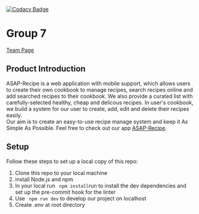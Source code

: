 [![Codacy Badge](https://app.codacy.com/project/badge/Grade/a420bf5aee4643208df56c92df8d91fe)](https://www.codacy.com/gh/cse110-fa21-group7/cse110-fa21-group7/dashboard?utm_source=github.com&amp;utm_medium=referral&amp;utm_content=cse110-fa21-group7/cse110-fa21-group7&amp;utm_campaign=Badge_Grade)
# Group 7

[Team Page](https://github.com/cse110-fa21-group7/cse110-fa21-group7/blob/main/admin/team.md)

## Product Introduction
ASAP-Recipe is a web application with mobile support, which allows users to create their own cookbook to manage recipes, search recipes online and add searched recipes to their cookbook. We also provide a curated list with carefully-selected healthy, cheap and delicous recipes. In user's cookbook, we build a system for our user to create, add, edit and delete their recipes easily.  
Our aim is to create an easy-to-use recipe manage system and keep it As Simple As Possible. Feel free to check out our app
[ASAP-Recipe](https://asap-recipe-app.herokuapp.com/).

## Setup

Follow these steps to set up a local copy of this repo:

1. Clone this repo to your local machine
2. install Node.js and npm
3. In your local run ` npm install`run to install the dev dependencies and set up the pre-commit hook for the linter
4. Use ` npm run dev` to develop our project on localhost
5. Create .env at root directory
